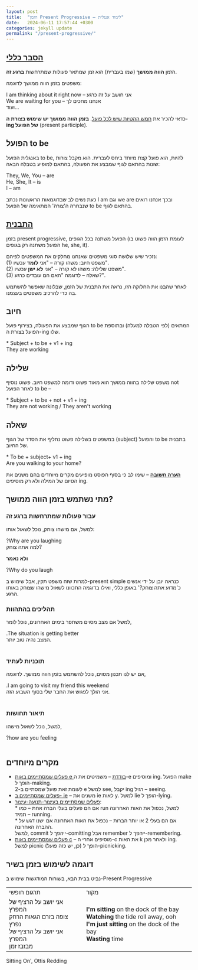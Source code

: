 ```yaml
---
layout: post
title:  "הזמן Present Progressive – לימוד אנגלית"
date:   2024-06-11 17:57:44 +0300
categories: jekyll update
permalink: "/present-progressive/"
---
```

<h2><span style="text-decoration: underline;">הסבר כללי</span></h2>

<p>הזמן <strong>הווה ממושך</strong> (שמו בעברית) הוא זמן שמתאר פעולות שמתרחשות <strong>ברגע זה</strong>.</p>

<p>משפטים בזמן הווה ממושך לדוגמה:<br>

<div class="card text-center">
  <div class="card-body">
    I am thinking about it right now – אני חושב על זה כרגע<br>
    We are waiting for you – אנחנו מחכים לך<br>
    ועוד...
  </div>
</div>

<p>כדאי להכיר את <a href="/verbs/" title="שלוש ההטיות שיש לכל פועל">חמש ההטיות שיש לכל פועל</a>. <strong>בזמן הווה ממושך יש שימוש בצורת ה-ing של הפועל</strong> (present participle).</p>

<h2>הפועל to be</h2>

<p>באנגלית הפועל to be, להיות, הוא פועל קצת מיוחד ביחס לעברית. הוא מקבל צורות שונות בהתאם לגוף שמבצע את הפעולה, בהתאם למופיע בטבלה הבאה:</p>

<p>They, We, You – are<br>
He, She, It – is<br>
I – am</p>

<p>כעת נשים לב שבדוגמאות הראשונות נכתב I am וגם we are ובכך אנחנו רואים שנבחרה ה'צורה' המתאימה של הפועל to be בהתאם לגוף.</p>

<h2><span style="text-decoration: underline;">התבנית</span></h2>

<p>בזמן present progressive, הפועל משתנה בכל הגופים (לעומת הזמן הווה פשוט בו הפועל משתנה רק בגופים he, she, it).</p>

<p>נזכיר שיש שלושה סוגי משפטים שאנחנו מחלקים את המשפטים לפיהם:<br>
(1) משפט חיוב: משהו קורה – "אני <strong>לומד</strong> עכשיו".<br>
(2) משפט שלילה: משהו לא קורה – "אני <strong>לא ישן</strong> עכשיו".<br>
(3) שאלה – לדוגמה "האם הם עובדים כרגע?".</p>

<p>לאחר שהבנו את החלוקה הזו, נראה את התבנית של הזמן, שבלונה שאפשר להשתמש בה כדי להרכיב משפטים בעצמנו.</p>

<h2>חיוב</h2>

<p>הגוף שמבצע את הפעולה, בצירוף פועל to be המתאים (לפי הטבלה למעלה) ובתוספת הפועל בצורת ה-ing שלו.</p>

<div class="card text-center">
  <div class="card-body">
        * Subject + to be + v1 + ing <br>
        They are working
  </div>
</div>


<h2>שלילה</h2>

<p>משפט שלילה בהווה ממושך הוא מאוד פשוט ודומה למשפט חיוב. פשוט נוסיף not לאחר הפועל to be –</p>

<div class="card text-center">
  <div class="card-body">
        * Subject + to be + not + v1 + ing <br>
        They are not working / They aren't working
  </div>
</div>

<h2>שאלה</h2>

<p>במשפטים בשלילה פשוט נחליף את הסדר של הגוף (subject) והפועל to be בתבנית של החיוב.</p>

<div class="card text-center">
  <div class="card-body">
        * To be + subject+ v1 + ing <br>
        Are you walking to your home?
  </div>
</div>

<p><strong><span style="text-decoration: underline;">הערה חשובה</span></strong> – שימו לב כי בסוף הפוסט מופיעים מקרים מיוחדים בהם משנים את הסיום של המילה ולא רק מוסיפים ing.</p>

<h2>מתי נשתמש בזמן הווה ממושך?</h2>

<h3>עבור פעולות שמתרחשות ברגע זה</h3>

<p>למשל, אם מישהו צוחק, נוכל לשאול אותו:</p>

<div class="card text-center">
  <div class="card-body">
        ?Why are you laughing<br>
        למה אתה צוחק?
  </div>
</div>


<p><strong>ולא נאמר</strong></p>

<div class="card text-center">
  <div class="card-body">
        ?Why do you laugh
  </div>
</div>

<p>למרות שזה משפט תקין, אבל שימוש ב-present simple כנראה יובן על ידי אנשים כ'מדוע אתה צוחק?' באופן כללי, ואילו בדוגמה התכוונו לשאול מישהו שצוחק באותו הרגע.</p>

<h3>תהליכים בהתהוות</h3>

<p>למשל אם מצב מסוים משתפר בימים האחרונים, נוכל לומר,</p>

<div class="card text-center">
  <div class="card-body">
        .The situation is getting better<br>
        המצב נהיה טוב יותר.
  </div>
</div>

<br>
<h3>תוכניות לעתיד</h3>

<p>אם יש לנו תכנון מסוים, נוכל להשתמש בזמן הווה ממושך. לדוגמה,</p>

<div class="card text-center">
  <div class="card-body">
        .I am going to visit my friend this weekend<br>
        אני הולך לפגוש את החבר שלי בסוף השבוע הזה.
  </div>
</div>

<br>
<h3>תיאור תחושות</h3>

<p>למשל, נוכל לשאול מישהו,</p>

<div class="card text-center">
  <div class="card-body">
        ?how are you feeling
  </div>
</div>

<br>
<h2>מקרים מיוחדים</h2>

<ul>
  <li><span style="text-decoration: underline;">פעלים שמסתיימים באות e בודדת</span> – משמיטים את ה-e ומוסיפים ing. הפועל make הופך ל-making.<br>לעומת זאת פועל שמסתיים ב-2 e למשל see, יקבל ing רגיל – seeing.</li>
  <li><span style="text-decoration: underline;">פעלים שמסתיימים ב- ie</span> – משנים את ie לאות y. למשל lie הופך ל-lying.</li>
  <li><span style="text-decoration: underline;">פעלים שמסתיימים בעיצור-תנועה-עיצור</span>:<br>* אם הם פעלים בעלי הברה אחת – כמו run למשל, נכפול את האות האחרונה תמיד – running.<br>* אם הם בעלי 2 או יותר הברות – נכפול את האות האחרונה אם ישנו דגש על ההברה האחרונה.<br>למשל, commit ייהפך ל-comitting אבל remember ייהפך ל-remembering.</li>
  <li><span style="text-decoration: underline;">פעלים שמסתיימים באות c</span> – מוסיפים אחרי ה-c את האות k ולאחר מכן ing.<br>למשל picnic (כן, יש כזה פועל) הופך ל-picnicking.</li>
</ul>

<h2>דוגמה לשימוש בזמן בשיר</h2>

<p>נביט בבית הבא, בשורות המודגשות שימוש ב-Present Progressive</p>

<table class="table text-center">
<tr>
    <td>תרגום חופשי</td>
    <td>מקור</td>
</tr>
<tr>
    <td>
        אני יושב על הרציף של המפרץ<br>
        צופה בזרם הגאות הרחק נפרץ<br>
        אני יושב על הרציף של המפרץ<br>
        מבזבז זמן
    </td>
    <td>
        <strong>I'm sitting</strong> on the dock of the bay<br>
        <strong>Watching</strong> the tide roll away, ooh<br>
        <strong>I'm just sitting</strong> on the dock of the bay<br>
        <strong>Wasting</strong> time
    </td>
</tr>

</table>
<span>Sitting On', Ottis Redding</span>